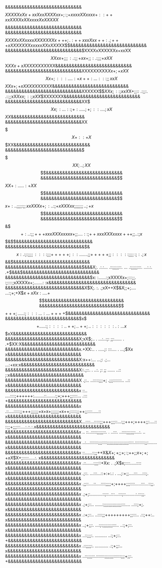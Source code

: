 &&&&&&&&&&&&&&&&&&&&&&&&&&&&$$$$$XXXXXxXx+xxXxxXXXXxx+;:;+xxxxXXxxxx+::++xxXXXXxXXxxxxXxXXXXX$$$$$&&&&&&&&&&&&&&&&&&&&&&&&&&&&
&&&&&&&&&&&&&&&&&&&&&&&&&&&&$$$$$XXXXxXXxxxxXXXXXXXx+++;.:++xxxXxx++:.;+++xXXXXXXXxxxxxXXxXXX$XX$$&&&&&&&&&&&&&&&&&&&&&&&&&&&&
&&&&&&&&&&&&&&&&&&&&&&&&&&&&$XXXXxXXXXXXx+xxXX$$XXxx+;;;:.:;;+xx+;;:.:;;;+xXX$$X$XXx+xXXXXXXXXXXX$&&&&&&&&&&&&&&&&&&&&&&&&&&&&
&&&&&&&&&&&&&&&&&&&&&&&&&&&&XXXXXXXXX$Xx+;+xXX$$$Xx+;:::....:+x++:...:::;;xxX$$$XXx+;+xXXXXXXXXXX$&&&&&&&&&&&&&&&&&&&&&&&&&&&&
&&&&&&&&&&&&&&&&&&&&&&&&&&&&XXXXXX$$$XXx;::;xxX$X+;;::      .:;;:.     .::;;xX$Xxx;::;xXX$$XXXXXXX&&&&&&&&&&&&&&&&&&&&&&&&&&&&
&&&&&&&&&&&&&&&&&&&&&&&&&&&&XX$$$$$$$Xx;:...::;+:.            ..           ..;+;::....;xX$$$$$$$XX$&&&&&&&&&&&&&&&&&&&&&&&&&&&
&&&&&&&&&&&&&&&&&&&&&&&&&&&&XX$$$$$$$X+:                                              :+X$$$$$$$XX&&&&&&&&&&&&&&&&&&&&&&&&&&&&
&&&&&&&&&&&&&&&&&&&&&&&&&&&&$$$$$$$$XX;.                                              .;XX$$$$$$$$&&&&&&&&&&&&&&&&&&&&&&&&&&&&
&&&&&&&&&&&&&&&&&&&&&&&&&&&&$$$$$$$XX+:   ..                                     ...   :+XX$$$$$$$&&&&&&&&&&&&&&&&&&&&&&&&&&&&
&&&&&&&&&&&&&&&&&&&&&&&&&&&&$$$$$$$x+:..;;;;:;;xxXXXx+;:.            .:;+xXXXxx;;;;;;;..;+x$$$$$$$&&&&&&&&&&&&&&&&&&&&&&&&&&&&
&&&&&&&&&&&&&&&&&&&&&&&&&&&&$$&$$$+:..:;;+++xxxXXXxxxxx+;;..  .   .::;++xxxXXXxxxx+++;;..:;x$$$&$$&&&&&&&&&&&&&&&&&&&&&&&&&&&&
&&&&&&&&&&&&&&&&&&&&&&&&&&&&&$&$$x:.  :;:;;;;::::;;;+++++;::.......;;+++++;;:::::;;;;:;:  .;x$$&&$&&&&&&&&&&&&&&&&&&&&&&&&&&&&
&&&&&&&&&&&&&&&&&&&&&&&&&&&&$&&&X;.  .:.:...     .::;;;;;::. ...  .:;;;;;:::.     ...:.:.  .+$&&&$&&&&&&&&&&&&&&&&&&&&&&&&&&&&
&&&&&&&&&&&&&&&&&&&&&&&&&&&&&&&$x:  :......:;xXXXXx+;:::;;.        :;::::;xXXXXx+;.......:  :x&&&&&&&&&&&&&&&&&&&&&&&&&&&&&&&&
&&&&&&&&&&&&&&&&&&&&&&&&&&&&&X$X;. :.   .;xX++X$&X;;+;....          ...:;+;+X$$x+xXx:.   .. .+$$$&&&&&&&&&&&&&&&&&&&&&&&&&&&&&
&&&&&&&&&&&&&&&&&&&&&&&&&&&&&$$$+++;.            ....   :;:        ::.  ..:..            .++++$$&&&&&&&&&&&&&&&&&&&&&&&&&&&&&&
&&&&&&&&&&&&&&&&&&&&&&&&&&&$x$$$+. ..       ..:;::::. .++;.        .++; ..::::::.        :...x$$$xX&&&&&&&&&&&&&&&&&&&&&&&&&&&
&&&&&&&&&&&&&&&&&&&&&&&&&&&X;xX$;.. .            ...:..:;:          ;;:......            .  .+$XX:X&&&&&&&&&&&&&&&&&&&&&&&&&&&
&&&&&&&&&&&&&&&&&&&&&&&&&&&x.+XX:..  .            .....;:            :::....            . ...;$Xx x&&&&&&&&&&&&&&&&&&&&&&&&&&&
&&&&&&&&&&&&&&&&&&&&&&&&&&&X:x++:...               ...;:              .;...               ...:+xx:x&&&&&&&&&&&&&&&&&&&&&&&&&&&
&&&&&&&&&&&&&&&&&&&&&&&&&&&X::.;::.         .  ..:. ;:                  ;;  ......         ..:: ;:x&&&&&&&&&&&&&&&&&&&&&&&&&&&
&&&&&&&&&&&&&&&&&&&&&&&&&&&X   .;:..     ..:::::;;;+;                   .;;;:::::::..     ..::    x&&&&&&&&&&&&&&&&&&&&&&&&&&&
&&&&&&&&&&&&&&&&&&&&&&&&&&&x    ::..  ....::::;++++++:........::.......:;+;+++;;::::...   .:::    +&&&&&&&&&&&&&&&&&&&&&&&&&&&
&&&&&&&&&&&&&&&&&&&&&&&&&&&x    .::....:::::;;+++;;;;;;+x+x+;;;;;;+x++;:::::;;++;;::::.....::     x&&&&&&&&&&&&&&&&&&&&&&&&&&&
&&&&&&&&&&&&&&&&&&&&&&&&&&&X...::::...:::::;;+++;;;::...:;;+++;++++;;:....::::;;+;;;:::....:.::.:.x&&&&&&&&&&&&&&&&&&&&&&&&&&&
&&&&&&&&&&&&&&&&&&&&&&&&&&&x  ..  ::..:::::;;;;;::.       . ..:::.        ..::::;;;;;;:...:.  ..  x&&&&&&&&&&&&&&&&&&&&&&&&&&&
&&&&&&&&&&&&&&&&&&&&&&&&&&&x     ..:...:::::::;;;::::;;;;;;;;;;;;;;;;;::::.::::::::;;:.......     x&&&&&&&&&&&&&&&&&&&&&&&&&&&
&&&&&&&&&&&&&&&&&&&&&&&&&&&x       ::......::;;++X&$X+;+;;+;:;++;;x+;+;+xX$$X+;:::::.....:.       x&&&&&&&&&&&&&&&&&&&&&&&&&&&
&&&&&&&&&&&&&&&&&&&&&&&&&&&x       .::......:;;;::+Xx:        .        .;X$x;::::.....::::        x&&&&&&&&&&&&&&&&&&&&&&&&&&&
&&&&&&&&&&&&&&&&&&&&&&&&&&&x        .;::. ...:::...::+:+:.:   .   ...;:+;;....:::....:::;.        x&&&&&&&&&&&&&&&&&&&&&&&&&&&
&&&&&&&&&&&&&&&&&&&&&&&&&&&x         .;;::....::....::::;;;;+;++++;;;::::.....:::...::;;.         x&&&&&&&&&&&&&&&&&&&&&&&&&&&
&&&&&&&&&&&&&&&&&&&&&&&&&&&x          .;+;:..........::;::..:::...:::;::........:.:::;;.          x&&&&&&&&&&&&&&&&&&&&&&&&&&&
&&&&&&&&&&&&&&&&&&&&&&&&&&&x           .;+;::.. ......:;;;;;;;;;;;;;;:::....  ..:::;+;.           x&&&&&&&&&&&&&&&&&&&&&&&&&&&
&&&&&&&&&&&&&&&&&&&&&&&&&&&x            .:+;::..  ..::::;;+++++++++;;:::..    .::;++:..           x&&&&&&&&&&&&&&&&&&&&&&&&&&&
&&&&&&&&&&&&&&&&&&&&&&&&&&&x            ..;+;;:.     ...:;:;;;;;;;;:::..     ..:;+;::.            x&&&&&&&&&&&&&&&&&&&&&&&&&&&
&&&&&&&&&&&&&&&&&&&&&&&&&&&x            ..::;;;:.         ..........        ..:;+;::.             +&&&&&&&&&&&&&&&&&&&&&&&&&&&
&&&&&&&&&&&&&&&&&&&&&&&&&&&x              .::;;;;:.       ...........      .:;+;;:..              x&&&&&&&&&&&&&&&&&&&&&&&&&&&
&&&&&&&&&&&&&&&&&&&&&&&&&&&x               ..::;;;;::.:::::::;;;;;;;::::::;;;+;;:.                +&&&&&&&&&&&&&&&&&&&&&&&&&&&


